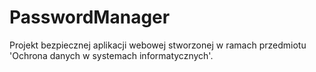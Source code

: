 # PasswordManager

Projekt bezpiecznej aplikacji webowej stworzonej w ramach przedmiotu 'Ochrona danych w systemach informatycznych'.
